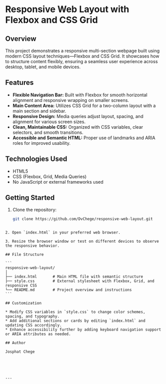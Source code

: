 
# Responsive Web Layout with Flexbox and CSS Grid

## Overview

This project demonstrates a responsive multi-section webpage built using modern CSS layout techniques—Flexbox and CSS Grid. It showcases how to structure content flexibly, ensuring a seamless user experience across desktop, tablet, and mobile devices.

## Features

- **Flexible Navigation Bar:** Built with Flexbox for smooth horizontal alignment and responsive wrapping on smaller screens.
- **Main Content Area:** Utilizes CSS Grid for a two-column layout with a main section and sidebar.
- **Responsive Design:** Media queries adjust layout, spacing, and alignment for various screen sizes.
- **Clean, Maintainable CSS:** Organized with CSS variables, clear selectors, and smooth transitions.
- **Accessible and Semantic HTML:** Proper use of landmarks and ARIA roles for improved usability.

## Technologies Used

- HTML5
- CSS (Flexbox, Grid, Media Queries)
- No JavaScript or external frameworks used

## Getting Started

1. Clone the repository:

   ```bash
   git clone https://github.com/DvChege/responsive-web-layout.git
````

2. Open `index.html` in your preferred web browser.

3. Resize the browser window or test on different devices to observe the responsive behavior.

## File Structure

```
responsive-web-layout/
│
├── index.html       # Main HTML file with semantic structure
├── style.css        # External stylesheet with Flexbox, Grid, and responsive CSS
└── README.md        # Project overview and instructions
```

## Customization

* Modify CSS variables in `style.css` to change color schemes, spacing, and typography.
* Add additional sections or cards by editing `index.html` and updating CSS accordingly.
* Enhance accessibility further by adding keyboard navigation support or ARIA attributes as needed.

## Author

Josphat Chege





---


